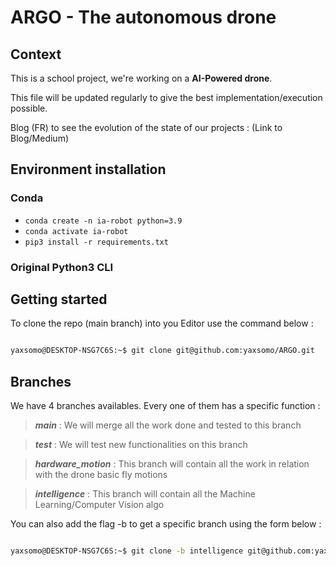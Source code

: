# ARGO - The autonomous drone


## Context 

This is a school project, we're working on a **AI-Powered drone**.

This file will be updated regularly to give the best implementation/execution possible.

Blog (FR) to see the evolution of the state of our projects : (Link to Blog/Medium)

## Environment installation

### Conda

- `conda create -n ia-robot python=3.9`
- `conda activate ia-robot`
- `pip3 install -r requirements.txt`

### Original Python3 CLI


## Getting started

To clone the repo (main branch) into you Editor use the command below :

```bash

yaxsomo@DESKTOP-NSG7C6S:~$ git clone git@github.com:yaxsomo/ARGO.git

```

## Branches

We have 4 branches availables. Every one of them has a specific function :

> ***main*** : We will merge all the work done and tested to this branch

> ***test*** : We will test new functionalities on this branch

> ***hardware_motion*** : This branch will contain all the work in relation with the drone basic fly motions

> ***intelligence*** : This branch will contain all the Machine Learning/Computer Vision algo

You can also add the flag -b to get a specific branch using the form below :

```bash

yaxsomo@DESKTOP-NSG7C6S:~$ git clone -b intelligence git@github.com:yaxsomo/ARGO.git

```

